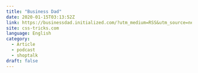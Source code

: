 ```yaml
---
title: "Business Dad"
date: 2020-01-15T03:13:52Z
link: https://businessdad.initialized.com/?utm_medium=RSS&utm_source=news.12bit.vn
site: css-tricks.com
language: English
category:
  - Article
  - podcast
  - shoptalk
draft: false
---
```

